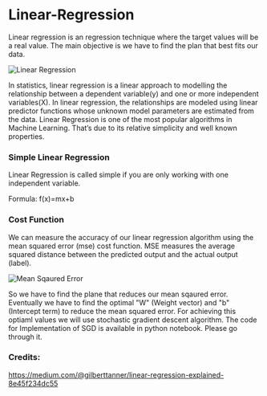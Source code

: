 # Linear-Regression

Linear regression is an regression technique where the target values will be a real value. The main objective is we have to find the plan that best fits our data. 

![Linear Regression](https://miro.medium.com/max/1200/1*87aMm1RRoaxS4Sy8Q-XMDg.png)

In statistics, linear regression is a linear approach to modelling the relationship between a dependent variable(y) and one or more independent variables(X). In linear regression, the relationships are modeled using linear predictor functions whose unknown model parameters are estimated from the data. Linear Regression is one of the most popular algorithms in Machine Learning. That’s due to its relative simplicity and well known properties.

<h3>Simple Linear Regression</h3>

Linear Regression is called simple if you are only working with one independent variable.

Formula: f(x)=mx+b

<h3>Cost Function</h3>

We can measure the accuracy of our linear regression algorithm using the mean squared error (mse) cost function. MSE measures the average squared distance between the predicted output and the actual output (label).

![Mean Sqaured Error](https://miro.medium.com/max/643/1*1g7XNjpxE92xo-jKxS4uow.png)

So we have to find the plane that reduces our mean sqaured error. Eventually we have to find the optimal "W" (Weight vector) and "b" (Intercept term) to reduce the mean  squared error. For achieving this optiaml values we will use stochastic gradient descent algorithm. The code for Implementation of SGD is available in python notebook. Please go through it.

<h3>Credits:</h3>

https://medium.com/@gilberttanner/linear-regression-explained-8e45f234dc55
